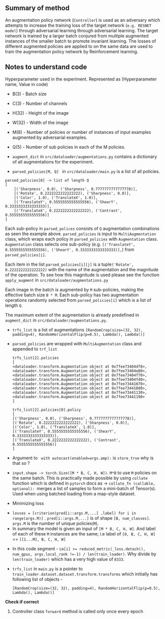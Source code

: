 ## Summary of method 
An augmentation policy network (`Controller`) is used as an adversary which attempts to increase the training loss of
the target network (`e.g. RESNET model`) through adversarial learning through adversarial learning. The target network
is trained by a larger batch conjured from multiple augmented instances of the smaller batch to promote invariant
learning. The losses of different augmented policies are applied to on the same data are used to train the augmentation
policy network by Reinforcement learning.

## Notes to understand code

Hyperparameter used in the experiment. Represented as (Hyperparameter name, Value in code)
* B(3) - Batch size
* C(3) - Number of channels
* H(32) - Height of the image
* W(32) - Width of the image
* M(8) - Number of policies or number of instances of input examples augmented by adversarial examples. 
* Q(5) - Number of sub policies in each of the M policies.

* `augment_dict` in `src/dataloader/augmentations.py` contains a dictionary of all augmentations for the experiment. 
* `parsed_policies[M, Q] ` in `src/dataloader/main.py` is a list of all policies.

```
parsed_policies[0] -> list of length Q
[
    [('Sharpness', 0.0), ('Sharpness', 0.7777777777777778)],
    [('Rotate', 0.2222222222222222), ('Sharpness', 0.0)],
    [('Color', 1.0), ('TranslateX', 1.0)],
    [('TranslateY', 0.5555555555555556), ('ShearY', 0.3333333333333333)],
    [('TranslateX', 0.2222222222222222), ('Contrast', 0.5555555555555556)]
]
```
Each sub-policy in `parsed_polices` consists of `Q` augmentation combinations as seen the example above. 
`parsed_policies` is input to `MultiAugmentation` class, which wraps each policy in `parsed_policies` with `Augmentation` class. `Augmentation` class selects one sub-policy (e.g. `[('TranslateY', 0.5555555555555556), ('ShearY', 0.3333333333333333)],`) from `parsed_policies[i]`.

Each item in the list `parsed_policies[i][j]` is a tuple`('Rotate', 0.2222222222222222)` with the name of the augmentation and the magnitude of the operation. To see how this magnitude is used please see the function `apply_augment` in `src/dataloader/augmentations.py`

Each image in the batch is augmented by `M` sub-policies, making the effective batch size `B * M`. Each sub-policy has two augmentation operations randomly selected from `parsed_policies[i]` which is a list of length `Q`. 

The maximum extent of the augmentation is already predefined in `augment_dict` in `src/dataloader/augmentations.py`.

* `trfs_list` is a list of augmentations
 `[RandomCrop(size=(32, 32), padding=4), RandomHorizontalFlip(p=0.5), Lambda(), Lambda()]` 

* `parsed_policies` are wrapped with `MultiAugmentation` class and appended to `trf_list`
    ```
    trfs_list[2].policies
    [
    <dataloader.transform.Augmentation object at 0x7fee73404df0>,
    <dataloader.transform.Augmentation object at 0x7fee73404e80>,
    <dataloader.transform.Augmentation object at 0x7fee73404f70>,
    <dataloader.transform.Augmentation object at 0x7fee73404fd0>,
    <dataloader.transform.Augmentation object at 0x7fee73441070>,
    <dataloader.transform.Augmentation object at 0x7fee734410d0>,
    <dataloader.transform.Augmentation object at 0x7fee73441130>,
    <dataloader.transform.Augmentation object at 0x7fee73441190>
    ]
    ```
    ```
    trfs_list[2].policies[0].policy
    [
    [('Sharpness', 0.0), ('Sharpness', 0.7777777777777778)],
    [('Rotate', 0.2222222222222222), ('Sharpness', 0.0)],
    [('Color', 1.0), ('TranslateX', 1.0)],
    [('TranslateY', 0.5555555555555556), ('ShearY', 0.3333333333333333)],
    [('TranslateX', 0.2222222222222222), ('Contrast', 0.5555555555555556)]
    ]
    ```

* Argument to ` with autocast(enabled=args.amp):` is `store_true` why is that so ? 

* `input.shape -> torch.Size([M * B, C, H, W])`. `M*B` to use `M` policies on the same batch. This is practically made
    possible by using `collate ` function which is defined in `pytorch` docs as -> `collate_fn (callable, optional): `merges a list of samples to form a mini-batch of Tensor(s).  Used when using batched loading from a map-style dataset. 

* Minimizing loss
 - `losses = [criterion(pred[i::args.M,...] ,label) for i in range(args.M)]` . `pred[i::args.M,...]` is of shape
     `[B, num_classes]`. `args.M` is the number of unique policies(`M`). 
 - In summary the model is given an input of `[M * B, C, H, W]`. And label of each of these `M` instances are the same; i.e label of `[0, B, C, H, W]` == `[[1...M], B, C, H, W]`

* In this code segment - `Lm[i] += reduced_metric(_loss.detach(), num_gpus, args.local_rank !=-1) / len(train_loader)`. Why divide by `len(train_loader)` which has a very high value of `8333`. 


* `trfs_list` in `main.py` is a pointer to `train_loader.dataset.dataset.transform.transforms` which initially has
    following list of objects - 
    ```
    [RandomCrop(size=(32, 32), padding=4), RandomHorizontalFlip(p=0.5), Lambda(), Lambda()]
    ```
<b> Check if correct </b>
1. Controller class `forward` method is called only once every epoch


